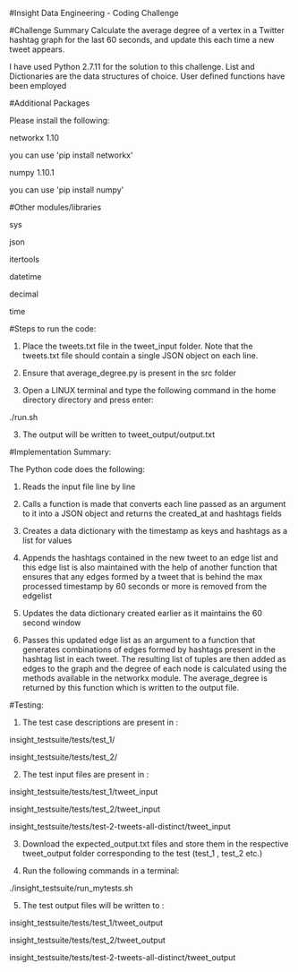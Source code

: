 #Insight Data Engineering - Coding Challenge

#Challenge Summary
Calculate the average degree of a vertex in a Twitter hashtag graph for the last 60 seconds, and update this each time a new tweet appears.

I have used Python 2.7.11 for the solution to this challenge. List and Dictionaries are the data structures of choice. User defined functions have been employed

#Additional Packages

Please install the following:

networkx 1.10

you can use 'pip install networkx'

numpy 1.10.1

you can use 'pip install numpy'

#Other modules/libraries

sys

json

itertools

datetime

decimal

time


#Steps to run the code:

1) Place the tweets.txt file in the tweet_input folder. Note that the tweets.txt file should contain a single JSON object on each line.

2) Ensure that average_degree.py is present in the src folder

2) Open a LINUX terminal and type the following command in the home directory directory and press enter:

./run.sh

3) The output will be written to tweet_output/output.txt

#Implementation Summary:

The Python code does the following:

1) Reads the input file line by line

2) Calls a function is made that converts each line passed as an argument to it into a JSON object and returns the created_at and hashtags fields

3) Creates a data dictionary with the timestamp as keys and hashtags as a list for values

4) Appends the hashtags contained in the new tweet to an edge list and this edge list is also maintained with the help of another function that
   ensures that any edges formed by a tweet that is behind the max processed timestamp by 60 seconds or more is removed from the edgelist
   
5) Updates the data dictionary created earlier as it maintains the 60 second window

6) Passes this updated edge list as an argument to a function that generates combinations of edges formed by hashtags present in the hashtag list in each tweet. The resulting list of tuples are then added as edges to the graph and the degree of each node is calculated using the methods available in the networkx module. The average_degree is returned by this function which is written to the output file.


#Testing:

1) The test case descriptions are present in :

insight_testsuite/tests/test_1/

insight_testsuite/tests/test_2/

2) The test input files are present in :

insight_testsuite/tests/test_1/tweet_input

insight_testsuite/tests/test_2/tweet_input

insight_testsuite/tests/test-2-tweets-all-distinct/tweet_input


3) Download the expected_output.txt files and store them in the respective tweet_output folder corresponding to the test (test_1 , test_2 etc.)

4) Run the following commands in a terminal:

./insight_testsuite/run_mytests.sh


5) The test output files will be written to :

insight_testsuite/tests/test_1/tweet_output

insight_testsuite/tests/test_2/tweet_output

insight_testsuite/tests/test-2-tweets-all-distinct/tweet_output
